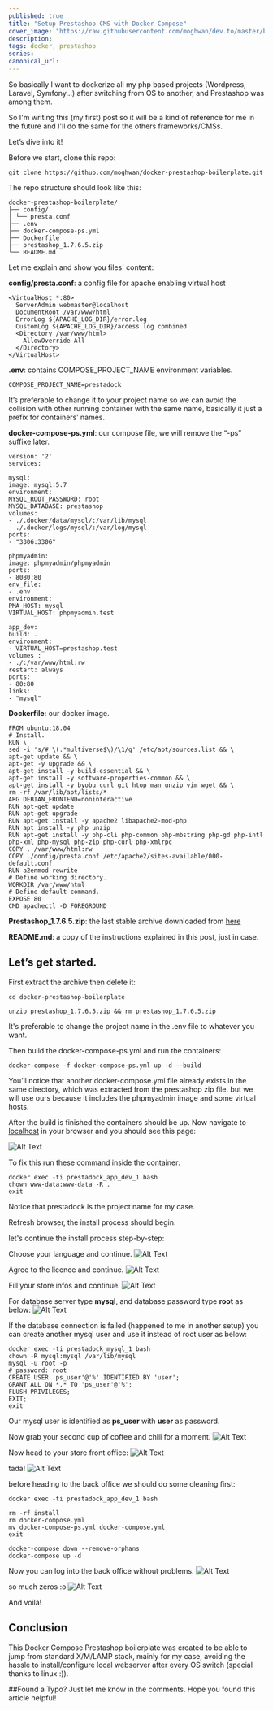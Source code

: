```yaml
---
published: true
title: "Setup Prestashop CMS with Docker Compose"
cover_image: "https://raw.githubusercontent.com/moghwan/dev.to/master/blog-posts/1-prestashop-docker-compose/assets/header.png"
description:
tags: docker, prestashop
series:
canonical_url:
---
```


So basically I want to dockerize all my php based projects (Wordpress, Laravel, Symfony...) after switching from OS to another, and Prestashop was among them.

So I'm writing this (my first) post so it will be a kind of reference for me in the future and I'll do the same for the others frameworks/CMSs.

Let’s dive into it!

Before we start, clone this repo:

```
git clone https://github.com/moghwan/docker-prestashop-boilerplate.git
```
The repo structure should look like this:

```
docker-prestashop-boilerplate/
├── config/
│ └── presta.conf
├── .env
├── docker-compose-ps.yml
├── Dockerfile
├── prestashop_1.7.6.5.zip
└── README.md
```

Let me explain and show you files' content:

**config/presta.conf**: a config file for apache enabling virtual host

```
<VirtualHost *:80>
  ServerAdmin webmaster@localhost
  DocumentRoot /var/www/html
  ErrorLog ${APACHE_LOG_DIR}/error.log
  CustomLog ${APACHE_LOG_DIR}/access.log combined
  <Directory /var/www/html>
    AllowOverride All
  </Directory>
</VirtualHost>
```

**.env**: contains COMPOSE_PROJECT_NAME environment variables.

```
COMPOSE_PROJECT_NAME=prestadock
```

It’s preferable to change it to your project name so we can avoid the collision with other running container with the same name, basically it just a prefix for containers’ names.

**docker-compose-ps.yml**: our compose file, we will remove the “-ps” suffixe later.

```
version: '2'
services:

mysql:
image: mysql:5.7
environment:
MYSQL_ROOT_PASSWORD: root
MYSQL_DATABASE: prestashop
volumes:
- ./.docker/data/mysql/:/var/lib/mysql
- ./.docker/logs/mysql/:/var/log/mysql
ports:
- "3306:3306"

phpmyadmin:
image: phpmyadmin/phpmyadmin
ports:
- 8080:80
env_file:
- .env
environment:
PMA_HOST: mysql
VIRTUAL_HOST: phpmyadmin.test

app_dev:
build: .
environment:
- VIRTUAL_HOST=prestashop.test
volumes :
- ./:/var/www/html:rw
restart: always
ports:
- 80:80
links:
- "mysql"
```

**Dockerfile**: our docker image.
```
FROM ubuntu:18.04
# Install.
RUN \
sed -i 's/# \(.*multiverse$\)/\1/g' /etc/apt/sources.list && \
apt-get update && \
apt-get -y upgrade && \
apt-get install -y build-essential && \
apt-get install -y software-properties-common && \
apt-get install -y byobu curl git htop man unzip vim wget && \
rm -rf /var/lib/apt/lists/*
ARG DEBIAN_FRONTEND=noninteractive
RUN apt-get update
RUN apt-get upgrade
RUN apt-get install -y apache2 libapache2-mod-php
RUN apt install -y php unzip
RUN apt-get install -y php-cli php-common php-mbstring php-gd php-intl php-xml php-mysql php-zip php-curl php-xmlrpc
COPY . /var/www/html:rw
COPY ./config/presta.conf /etc/apache2/sites-available/000-default.conf
RUN a2enmod rewrite
# Define working directory.
WORKDIR /var/www/html
# Define default command.
EXPOSE 80
CMD apachectl -D FOREGROUND
```

**Prestashop_1.7.6.5.zip**: the last stable archive downloaded from [here](https://www.prestashop.com/en/download)

**README.md**: a copy of the instructions explained in this post, just in case.

## Let’s get started.

First extract the archive then delete it:

```
cd docker-prestashop-boilerplate

unzip prestashop_1.7.6.5.zip && rm prestashop_1.7.6.5.zip
```

It's preferable to change the project name in the .env file to whatever you want.

Then build the docker-compose-ps.yml and run the containers:
```
docker-compose -f docker-compose-ps.yml up -d --build
```
You’ll notice that another docker-compose.yml file already exists in the same directory, which was extracted from the prestashop zip file. but we will use ours because it includes the phpmyadmin image and some virtual hosts.

After the build is finished the containers should be up.
Now navigate to [localhost](http://localhost/) in your browser and you should see this page:

![Alt Text](./assets/vvsge0qh1pf90wnoalcg.png)

To fix this run these command inside the container:

```
docker exec -ti prestadock_app_dev_1 bash
chown www-data:www-data -R .
exit
```

Notice that prestadock is the project name for my case.

Refresh browser, the install process should begin.

let's continue the install process step-by-step:


Choose your language and continue.
![Alt Text](./assets/6xqd7grfo54epa3la0gw.png)

Agree to the licence and continue.
![Alt Text](./assets/2l2basqvrdn7z7hcogz6.png)

Fill your store infos and continue.
![Alt Text](./assets/a2lep6wixfn759dm22rc.png)

For database server type **mysql**, and database password type **root** as below:
![Alt Text](./assets/58yd004773phj8o3u6o9.png)

If the database connection is failed (happened to me in another setup) you can create another mysql user and use it instead of root user as below:

```
docker exec -ti prestadock_mysql_1 bash
chown -R mysql:mysql /var/lib/mysql
mysql -u root -p
# password: root
CREATE USER 'ps_user'@'%' IDENTIFIED BY 'user';
GRANT ALL ON *.* TO 'ps_user'@'%';
FLUSH PRIVILEGES;
EXIT;
exit
```

Our mysql user is identified as **ps_user** with **user** as password.

Now grab your second cup of coffee and chill for a moment.
![Alt Text](./assets/immga6zlh61qv0eivrgu.png)

Now head to your store front office:
![Alt Text](./assets/5vmv25s2s97ikcn66esj.png)

tada!
![Alt Text](./assets/4t181pe9gtyn3k7kqx9m.png)


before heading to the back office we should do some cleaning first:
```
docker exec -ti prestadock_app_dev_1 bash

rm -rf install
rm docker-compose.yml
mv docker-compose-ps.yml docker-compose.yml
exit

docker-compose down --remove-orphans
docker-compose up -d
```

Now you can log into the back office without problems.
![Alt Text](./assets/zrd82b5yrfdj1wtttfw0.png)


so much zeros :o
![Alt Text](./assets/8se0uyp64ahi36v2bf2n.png)



And voilà!

## Conclusion
This Docker Compose Prestashop boilerplate was created to be able to jump from standard X/M/LAMP stack, mainly for my case, avoiding the hassle to install/configure local webserver after every OS switch (special thanks to linux :)).

##Found a Typo?
Just let me know in the comments. Hope you found this article helpful!
